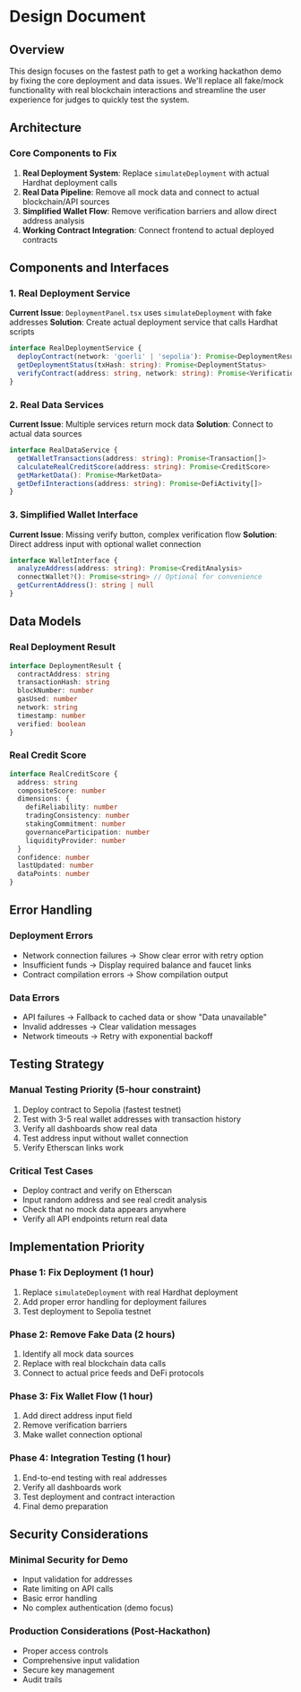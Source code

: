 # Design Document

## Overview

This design focuses on the fastest path to get a working hackathon demo by fixing the core deployment and data issues. We'll replace all fake/mock functionality with real blockchain interactions and streamline the user experience for judges to quickly test the system.

## Architecture

### Core Components to Fix

1. **Real Deployment System**: Replace `simulateDeployment` with actual Hardhat deployment calls
2. **Real Data Pipeline**: Remove all mock data and connect to actual blockchain/API sources  
3. **Simplified Wallet Flow**: Remove verification barriers and allow direct address analysis
4. **Working Contract Integration**: Connect frontend to actual deployed contracts

## Components and Interfaces

### 1. Real Deployment Service

**Current Issue**: `DeploymentPanel.tsx` uses `simulateDeployment` with fake addresses
**Solution**: Create actual deployment service that calls Hardhat scripts

```typescript
interface RealDeploymentService {
  deployContract(network: 'goerli' | 'sepolia'): Promise<DeploymentResult>
  getDeploymentStatus(txHash: string): Promise<DeploymentStatus>
  verifyContract(address: string, network: string): Promise<VerificationResult>
}
```

### 2. Real Data Services

**Current Issue**: Multiple services return mock data
**Solution**: Connect to actual data sources

```typescript
interface RealDataService {
  getWalletTransactions(address: string): Promise<Transaction[]>
  calculateRealCreditScore(address: string): Promise<CreditScore>
  getMarketData(): Promise<MarketData>
  getDefiInteractions(address: string): Promise<DefiActivity[]>
}
```

### 3. Simplified Wallet Interface

**Current Issue**: Missing verify button, complex verification flow
**Solution**: Direct address input with optional wallet connection

```typescript
interface WalletInterface {
  analyzeAddress(address: string): Promise<CreditAnalysis>
  connectWallet?(): Promise<string> // Optional for convenience
  getCurrentAddress(): string | null
}
```

## Data Models

### Real Deployment Result
```typescript
interface DeploymentResult {
  contractAddress: string
  transactionHash: string
  blockNumber: number
  gasUsed: number
  network: string
  timestamp: number
  verified: boolean
}
```

### Real Credit Score
```typescript
interface RealCreditScore {
  address: string
  compositeScore: number
  dimensions: {
    defiReliability: number
    tradingConsistency: number
    stakingCommitment: number
    governanceParticipation: number
    liquidityProvider: number
  }
  confidence: number
  lastUpdated: number
  dataPoints: number
}
```

## Error Handling

### Deployment Errors
- Network connection failures → Show clear error with retry option
- Insufficient funds → Display required balance and faucet links
- Contract compilation errors → Show compilation output

### Data Errors  
- API failures → Fallback to cached data or show "Data unavailable"
- Invalid addresses → Clear validation messages
- Network timeouts → Retry with exponential backoff

## Testing Strategy

### Manual Testing Priority (5-hour constraint)
1. Deploy contract to Sepolia (fastest testnet)
2. Test with 3-5 real wallet addresses with transaction history
3. Verify all dashboards show real data
4. Test address input without wallet connection
5. Verify Etherscan links work

### Critical Test Cases
- Deploy contract and verify on Etherscan
- Input random address and see real credit analysis
- Check that no mock data appears anywhere
- Verify all API endpoints return real data

## Implementation Priority

### Phase 1: Fix Deployment (1 hour)
1. Replace `simulateDeployment` with real Hardhat deployment
2. Add proper error handling for deployment failures
3. Test deployment to Sepolia testnet

### Phase 2: Remove Fake Data (2 hours)
1. Identify all mock data sources
2. Replace with real blockchain data calls
3. Connect to actual price feeds and DeFi protocols

### Phase 3: Fix Wallet Flow (1 hour)
1. Add direct address input field
2. Remove verification barriers
3. Make wallet connection optional

### Phase 4: Integration Testing (1 hour)
1. End-to-end testing with real addresses
2. Verify all dashboards work
3. Test deployment and contract interaction
4. Final demo preparation

## Security Considerations

### Minimal Security for Demo
- Input validation for addresses
- Rate limiting on API calls
- Basic error handling
- No complex authentication (demo focus)

### Production Considerations (Post-Hackathon)
- Proper access controls
- Comprehensive input validation
- Secure key management
- Audit trails